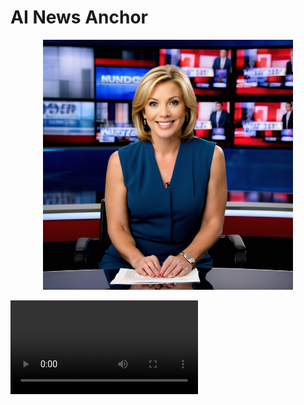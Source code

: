 # AI News Anchor

<p align="center">
  <img src='image.png' width="400">
</p>


<video src='https://data.matsworld.io/research/audio.mp4'></video>


